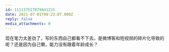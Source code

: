 ```yaml
---
id: 111137527879441221
date: 2021-07-01T00:23:07.000Z
reply: false
media_attachments: 0
---
```


现在笔力太差劲了，写的东西自己都看不下去。是微博客和短视频的碎片化导致的呢？还是因为自己懒，能力没有跟着年龄成长？

